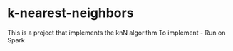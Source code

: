 # k-nearest-neighbors
This is a project that implements the knN algorithm
To implement - Run on Spark
